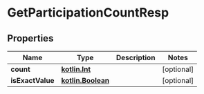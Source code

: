 # GetParticipationCountResp

## Properties
Name | Type | Description | Notes
------------ | ------------- | ------------- | -------------
**count** | [**kotlin.Int**](.md) |  |  [optional]
**isExactValue** | [**kotlin.Boolean**](.md) |  |  [optional]
